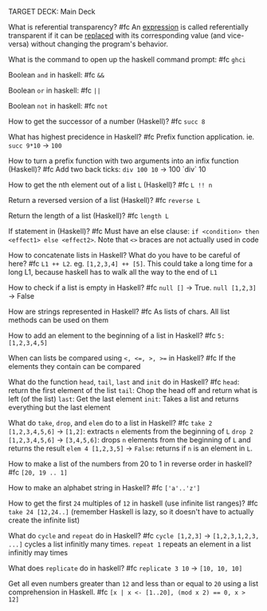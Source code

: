 TARGET DECK: Main Deck

What is referential transparency? #fc 
An [expression](https://en.wikipedia.org/wiki/Expression_(programming)) is called referentially transparent if it can be [replaced](https://en.wikipedia.org/wiki/Rewriting "Rewriting") with its corresponding value (and vice-versa) without changing the program's behavior.
<!--ID: 1626656261042-->


What is the command to open up the haskell command prompt: #fc
`ghci`
<!--ID: 1626656261048-->


Boolean `and` in haskell: #fc 
`&&`
<!--ID: 1626656261054-->


Boolean `or` in haskell: #fc 
`||`
<!--ID: 1626656261059-->


Boolean `not` in haskell: #fc
`not`
<!--ID: 1626656261065-->

How to get the successor of a number (Haskell)? #fc 
`succ 8`
<!--ID: 1626695413891-->


What has highest precidence in Haskell? #fc
Prefix function application. ie.
`succ 9*10` -> `100`
<!--ID: 1626695413897-->


How to turn a prefix function with two arguments into an infix function (Haskell)? #fc 
Add two back ticks: `div 100 10` -> 100 \`div\` 10
<!--ID: 1626695413903-->


How to get the nth element out of a list `L` (Haskell)? #fc
`L !! n`
<!--ID: 1626695413909-->


Return a reversed version of a list (Haskell)? #fc
`reverse L`
<!--ID: 1626695413915-->


Return the length of a list (Haskell)? #fc 
`length L`
<!--ID: 1626695413919-->


If statement in (Haskell)? #fc
Must have an else clause:
`if <condition> then <effect1> else <effect2>`. Note that `<>` braces are not actually used in code
<!--ID: 1626695413924-->


How to concatenate lists in Haskell? What do you have to be careful of here? #fc 
`L1 ++ L2`. eg. `[1,2,3,4] ++ [5]`. This could take a long time for a long L1, because haskell has to walk all the way to the end of `L1`
<!--ID: 1626695413929-->

How to check if a list is empty in Haskell? #fc 
`null []` -> True. `null [1,2,3]` -> False
<!--ID: 1626696276362-->



How are strings represented in Haskell? #fc 
As lists of chars. All list methods can be used on them
<!--ID: 1626695413933-->


How to add an element to the beginning of a list in Haskell? #fc 
`5: [1,2,3,4,5]`
<!--ID: 1626695413938-->


When can lists be compared using `<, <=, >, >=` in Haskell? #fc
If the elements they contain can be compared
<!--ID: 1626695413942-->


What do the function `head`, `tail`, `last` and `init` do in Haskell? #fc 
`head`: return the first element of the list
`tail`: Chop the head off and return what is left (of the list)
`last`: Get the last element
`init`: Takes a list and returns everything but the last element
<!--ID: 1626695413947-->

What do `take`, `drop`, and `elem` do to a list in Haskell? #fc 
`take 2 [1,2,3,4,5,6]` -> `[1,2]`: extracts `n` elements from the beginning of `L`
`drop 2 [1,2,3,4,5,6]` -> `[3,4,5,6]`: drops `n` elements from the beginning of `L` and returns the result
`elem 4 [1,2,3,5]` -> `False`: returns if `n` is an element in `L`.
<!--ID: 1626696276368-->


How to make a list of the numbers from 20 to 1 in reverse order in haskell? #fc 
`[20, 19 .. 1]` 
<!--ID: 1626696276374-->


How to make an alphabet string in Haskell? #fc 
`['a'..'z']`
<!--ID: 1626696276379-->


How to get the first `24` multiples of `12` in haskell (use infinite list ranges)? #fc 
`take 24 [12,24..]` (remember Haskell is lazy, so it doesn't have to actually create the infinite list)
<!--ID: 1626696276384-->


What do `cycle` and `repeat` do in Haskell? #fc 
`cycle [1,2,3]` -> `[1,2,3,1,2,3, ...]` cycles a list infinitly many times.
`repeat 1` repeats an element in a list infinitly may times
<!--ID: 1626696276390-->


What does `replicate` do in haskell? #fc 
`replicate 3 10` -> `[10, 10, 10]`
<!--ID: 1626696276395-->

Get all even numbers greater than `12` and less than or equal to `20` using a list comprehension in Haskell. #fc
`[x | x <- [1..20], (mod x 2) == 0, x > 12]`
<!--ID: 1626706959103-->





